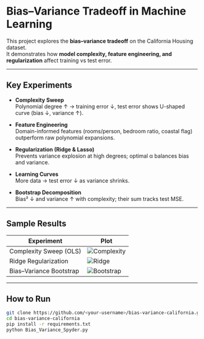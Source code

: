 # Bias–Variance Tradeoff in Machine Learning

This project explores the **bias–variance tradeoff** on the California Housing dataset.  
It demonstrates how **model complexity, feature engineering, and regularization** affect training vs test error.

---

## Key Experiments

- **Complexity Sweep**  
  Polynomial degree ↑ → training error ↓, test error shows U-shaped curve (bias ↓, variance ↑).

- **Feature Engineering**  
  Domain-informed features (rooms/person, bedroom ratio, coastal flag) outperform raw polynomial expansions.

- **Regularization (Ridge & Lasso)**  
  Prevents variance explosion at high degrees; optimal α balances bias and variance.

- **Learning Curves**  
  More data → test error ↓ as variance shrinks.

- **Bootstrap Decomposition**  
  Bias² ↓ and variance ↑ with complexity; their sum tracks test MSE.

---

## Sample Results

| Experiment              | Plot |
|--------------------------|------|
| Complexity Sweep (OLS)   | ![Complexity](docs/figures/complexity_sweep.png) |
| Ridge Regularization     | ![Ridge](docs/figures/regularization_sweep.png) |
| Bias–Variance Bootstrap  | ![Bootstrap](docs/figures/bias_variance_bootstrap.png) |

---

## How to Run

```bash
git clone https://github.com/<your-username>/bias-variance-california.git
cd bias-variance-california
pip install -r requirements.txt
python Bias_Variance_Spyder.py
